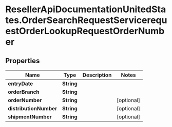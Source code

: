 # ResellerApiDocumentationUnitedStates.OrderSearchRequestServicerequestOrderLookupRequestOrderNumber

## Properties

Name | Type | Description | Notes
------------ | ------------- | ------------- | -------------
**entryDate** | **String** |  | 
**orderBranch** | **String** |  | 
**orderNumber** | **String** |  | [optional] 
**distributionNumber** | **String** |  | [optional] 
**shipmentNumber** | **String** |  | [optional] 


